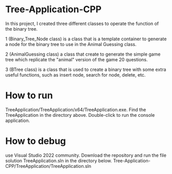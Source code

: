 # Tree-Application-CPP

In this project, I created three different classes to operate the function of the binary tree.

1 (Binary_Tree_Node class) is a class that is a template container to generate a node for the binary tree to use in the Animal Guessing class.

2 (AnimalGuessing class) a class that create to generate the simple game tree which replicate the "animal" version of the game 20 questions.

3 (BTree class) is a class that is used to create a binary tree with some extra useful functions, such as insert node, search for node, delete, etc.

# How to run
TreeApplication/TreeApplication/x64/TreeApplication.exe.
Find the TreeApplication in the directory above. Double-click to run the console application.

# How to debug
use Visual Studio 2022 community. Download the repository and run the file solution TreeApplication.sln in the directory below.
Tree-Application-CPP/TreeApplication/TreeApplication.sln
